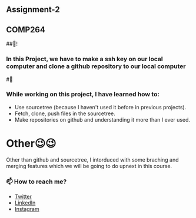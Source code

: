 ## Assignment-2
## COMP264

##👋!
### In this Project, we have to make a ssh key on our local computer and clone a github repository to our local computer

#🌱
### While working on this project, I have learned how to:
- Use sourcetree (because I haven't used it before in previous projects).
- Fetch, clone, push files in the sourcetree.
- Make repositories on github and understanding it more than I ever used.

# Other😉😉
Other than github and sourcetree, I intorduced with some braching and merging features which we will be going to do upnext in this course.

### 📫 How to reach me?
- [Twitter](https://twitter.com/sarb_mann8) 
- [LinkedIn](https://www.linkedin.com/in/sarbjot-singh-8050a7222/) 
- [Instagram](https://www.instagram.com/sarbmann8/) 


